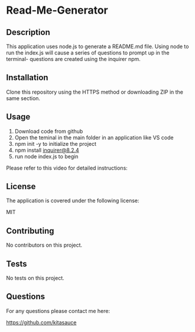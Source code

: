 # Read-Me-Generator

## Description 
This application uses node.js to generate a README.md file. Using node to run the index.js will cause a series of questions to prompt up in the terminal- questions are created using the inquirer npm.

## Installation 
Clone this repository using the HTTPS method or downloading ZIP in the same section.

## Usage
1. Download code from github
2. Open the teminal in the main folder in an application like VS code 
3. npm init -y to initialize the project 
4. npm install inquirer@8.2.4
5. run node index.js to begin 

Please refer to this video for detailed instructions: 

## License 
The application is covered under the following license:

MIT

## Contributing 
No contributors on this project. 

## Tests
No tests on this project. 

## Questions 
For any questions please contact me here:

https://github.com/kitasauce
